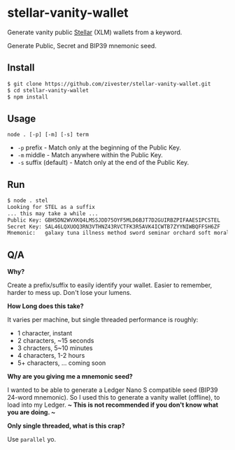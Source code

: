 # stellar-vanity-wallet

Generate vanity public [Stellar](https://www.stellar.org/) (XLM) wallets from a keyword.

Generate Public, Secret and BIP39 mnemonic seed.


## Install

```bash
$ git clone https://github.com/zivester/stellar-vanity-wallet.git
$ cd stellar-vanity-wallet
$ npm install
```

## Usage

```
node . [-p] [-m] [-s] term
```

 * `-p` prefix - Match only at the beginning of the Public Key.
 * `-m` middle - Match anywhere within the Public Key.
 * `-s` suffix (default) - Match only at the end of the Public Key.


## Run

```bash
$ node . stel
Looking for STEL as a suffix
... this may take a while ...
Public Key: GBH5DN2WVXKQ4LMSSJDD75OYF5MLD6BJT7D2GUIRBZPIFAAESIPCSTEL
Secret Key: SAL46LQXUOQ3RN3VTHNZ43RVCTFK3R5AVK4ICWTB7ZYYNIWBQFFSH6ZF
Mnemonic:   galaxy tuna illness method sword seminar orchard soft moral wild scissors civil ride quarter love length flash dance enjoy brother differ fish desert canvas
```


## Q/A



**Why?**

Create a prefix/suffix to easily identify your wallet.  Easier to remember, harder to mess up.  Don't lose your lumens.

**How Long does this take?**

It varies per machine, but single threaded performance is roughly:

* 1 character, instant
* 2 characters, ~15 seconds
* 3 chracters, 5~10 minutes
* 4 characters, 1-2 hours
* 5+ characters, ... coming soon

**Why are you giving me a mnemonic seed?**

I wanted to be able to generate a Ledger Nano S compatible seed (BIP39 24-word mnemonic).  So I used this to generate a vanity wallet (offline), to load into my Ledger.  **~ This is not recommended if you don't know what you are doing. ~**

**Only single threaded, what is this crap?**

Use `parallel` yo.
